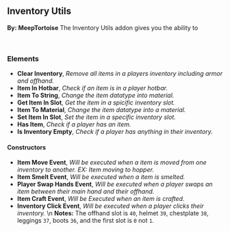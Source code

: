 ## Inventory Utils
**By: MeepTortoise**
The Inventory Utils addon gives you the ability to 

<br>

### Elements
* **Clear Inventory**, *Remove all items in a players inventory including armor and offhand.*
* **Item In Hotbar**, *Check if an item is in a player hotbar.*
* **Item To String**, *Change the item datatype into material.*
* **Get Item In Slot**, *Get the item in a spicific inventory slot.*
* **Item To Material**, *Change the item datatype into a material.*
* **Set Item In Slot**, *Set the item in a specific inventory slot.*
* **Has Item**, *Check if a player has an item.*
* **Is Inventory Empty**, *Check if a player has anything in their inventory.*

#### Constructors
* **Item Move Event**, *Will be executed when a item is moved from one inventory to another. EX: Item moving to hopper.*
* **Item Smelt Event**, *Will be executed when a item is smelted.*
* **Player Swap Hands Event**, *Will be executed when a player swaps an item between their main hand and their offhand.*
* **Item Craft Event**, *Will be Executed when an item is crafted.*
* **Inventory Click Event**, *Will be executed when a player clicks their inventory.* \n **Notes:** The offhand slot is `40`, helmet `39`, chestplate `38`, leggings `37`, boots `36`, and the first slot is `0` not `1`.
